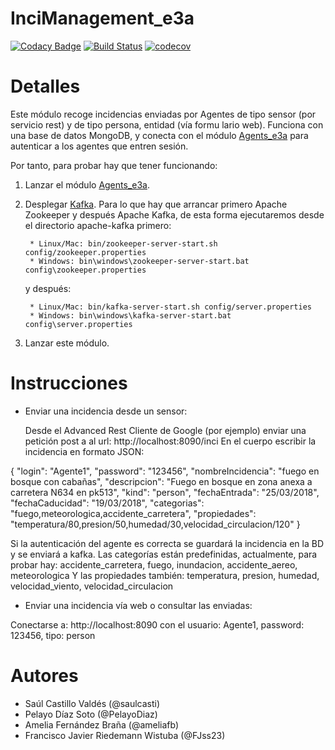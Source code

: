 # InciManagement_e3a
[![Codacy Badge](https://api.codacy.com/project/badge/Grade/6f1eae5c3b7749a3ba299ae6c548e3a9)](https://app.codacy.com/app/ameliafb/InciManager_e3a?utm_source=github.com&amp;utm_medium=referral&amp;utm_content=Arquisoft/InciManager_e3a&amp;utm_campaign=Badge_Grade)
[![Build Status](https://travis-ci.org/Arquisoft/InciManager_e3a.svg?branch=master)](https://travis-ci.org/Arquisoft/InciManager_e3a)
[![codecov](https://codecov.io/gh/Arquisoft/InciManager_e3a/branch/master/graph/badge.svg)](https://codecov.io/gh/Arquisoft/InciManager_e3a)

# Detalles

Este módulo recoge incidencias enviadas por Agentes de tipo sensor (por servicio rest) y de tipo persona, entidad (vía formu
lario web).
Funciona con una base de datos MongoDB, y conecta con el módulo [Agents_e3a](https://github.com/Arquisoft/Agents_e3a.git) para autenticar a los agentes que entren sesión.

Por tanto, para probar hay que tener funcionando:
1. Lanzar el módulo [Agents_e3a](https://github.com/Arquisoft/Agents_e3a.git).
2. Desplegar [Kafka](https://kafka.apache.org/quickstart). Para lo que hay que arrancar primero Apache Zookeeper y después Apache Kafka, de esta forma ejecutaremos desde el directorio apache-kafka primero:
		
		* Linux/Mac: bin/zookeeper-server-start.sh config/zookeeper.properties
		* Windows: bin\windows\zookeeper-server-start.bat config\zookeeper.properties

	y después:

		* Linux/Mac: bin/kafka-server-start.sh config/server.properties
   		* Windows: bin\windows\kafka-server-start.bat config\server.properties

3. Lanzar este módulo.

# Instrucciones

- Enviar una incidencia desde un sensor:

  Desde el Advanced Rest Cliente de Google (por ejemplo) enviar una petición post a al url: http://localhost:8090/inci
En el cuerpo escribir la incidencia en formato JSON:

{
  "login": "Agente1",
  "password": "123456",
  "nombreIncidencia": "fuego en bosque con cabañas",
  "descripcion": "Fuego en bosque en zona anexa a carretera N634 en pk513",
  "kind": "person",
  "fechaEntrada": "25/03/2018",
  "fechaCaducidad": "19/03/2018",
  "categorias": "fuego,meteorologica,accidente_carretera",
  "propiedades": "temperatura/80,presion/50,humedad/30,velocidad_circulacion/120"
}

Si la autenticación del agente es correcta se guardará la incidencia en la BD y se enviará a kafka.
Las categorías están predefinidas, actualmente, para probar hay: accidente_carretera, fuego, inundacion, accidente_aereo, 
meteorologica
Y las propiedades también: temperatura, presion, humedad, velocidad_viento, velocidad_circulacion
	

- Enviar una incidencia vía web o consultar las enviadas:

Conectarse a: http://localhost:8090 con el usuario: Agente1, password: 123456, tipo: person


# Autores
- Saúl Castillo Valdés (@saulcasti)
- Pelayo Díaz Soto (@PelayoDiaz)
- Amelia Fernández Braña (@ameliafb)
- Francisco Javier Riedemann Wistuba (@FJss23)

